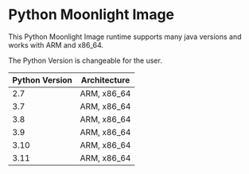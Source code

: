 # Python Moonlight Image

This Python Moonlight Image runtime supports many java versions and works with ARM and x86_64.

The Python Version is changeable for the user.

| Python Version | Architecture |
| -------------- | ------------ |
| 2.7            | ARM, x86_64  |
| 3.7            | ARM, x86_64  |
| 3.8            | ARM, x86_64  |
| 3.9            | ARM, x86_64  |
| 3.10           | ARM, x86_64  |
| 3.11           | ARM, x86_64  |
